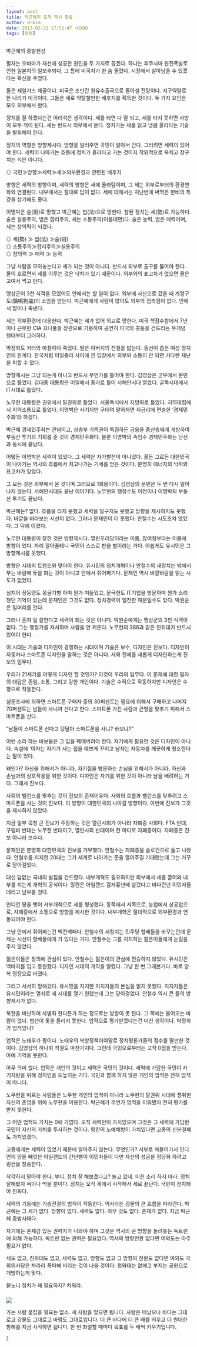 ```yaml
---
layout: post
title: 박근혜의 도착 즉시 증발
author: drkim
date: 2013-02-21 17:52:47 +0900
tags: [컬럼]
---
```

박근혜의 증발현상 


  


필자는 오바마가 재선에 성공한 원인을 두 가지로 꼽겠다. 하나는 후쿠시마 원전폭발로 인한 일본차의 일보후퇴다. 그 틈에 미국차가 한 숨 돌렸다. 시장에서 살아남을 수 있겠다는 확신을 주었다. 


  


둘은 셰일가스 채굴이다. 미국은 조만간 원유수출국으로 돌아설 전망이다. 지구약탈로 뜬 나라가 미국이다. 그들은 새로 약탈할만한 배후지를 획득한 것이다. 두 가지 요인은 모두 외부에서 왔다. 


  


정치를 잘 하겠다는건 어리석은 생각이다. 세를 타면 다 잘 되고, 세를 타지 못하면 사방이 모두 적이 된다. 세는 반드시 외부에서 온다. 정치가는 세를 읽고 냉큼 올라타는 기술을 발휘해야 한다. 


  


정치의 역할은 방향제시다. 방향을 일러주면 국민이 알아서 간다. 그러려면 세력이 있어야 한다. 세력이 나아가는 흐름에 정치가 올라타고 가는 것이지 작위적으로 북치고 장구치는 식은 아니다. 


  


◎ 국민≫방향≫세력≫세≫외부환경과 관련된 배후지 


  


방향은 세력의 방향이며, 세력의 방향은 세에 올라탐이며, 그 세는 외부로부터의 환경변화와 연결된다. 내부에서는 절대로 답이 없다. 세에 대해서는 지난번에 써먹은 한비의 특강을 상기해도 좋다. 


  


이명박은 술(術)로 망했고 박근혜는 법(法)으로 망한다. 참된 정치는 세(勢)로 가능하다. 술은 실용주의, 법은 합리주의, 세는 소통주의(이를테면)다. 술은 능력, 법은 매력이며, 세는 창의력이 되겠다.


  


◎ 세(勢) ≫ 법(法) ≫술(術)   
◎ 소통주의≫합리주의≫실용주의   
◎ 창의력 ≫ 매력 ≫ 능력 


  


그냥 사람을 모아놓는다고 세가 되는 것이 아니다. 반드시 외부로 출구를 뚫어야 한다. 물이 흐르면서 세를 이루는 것은 낙차가 있기 때문이다. 외부와의 표고차가 없으면 물은 고여서 썩고 만다. 


  


맹상군이 3천 식객을 모았어도 안에서는 할 일이 없다. 외부에 사신으로 갔을 때 계명구도(鷄鳴狗盜)의 소임을 얻는다. 박근혜에게 사람이 많아도 외부의 접촉점이 없다. 안에서 밥이나 축낸다. 


  


세는 외부환경에 대응한다. 박근혜는 세가 없어 외교로 망한다. 미국 핵잠수함에서 7년이나 근무한 CIA 끄나풀을 장관으로 기용하여 공연히 미국의 콧등을 건드리는 무개념 행태부터 그러하다. 


  


박정희도 카터와 마찰하다 죽었다. 딸은 아버지의 전철을 밟는다. 동선이 좁은 여성 정치인의 한계다. 한국처럼 미일중러 사이에 낀 입장에서 외부와 소통이 안 되면 커다란 재난을 피할 수 없다. 


  


방향제시는 그냥 되는게 아니고 반드시 무언가를 틀어야 한다. 김영삼은 군부에서 문민으로 틀었다. 김대중 대통령은 미일에서 중러로 틀어 서해안시대 열었다. 굴뚝시대에서 IT시대로 틀었다. 


  


노무현 대통령은 권위에서 탈권위로 틀었다. 서울독식에서 지방화로 틀었다. 지역대립에서 지역소통으로 틀었다. 이명박은 사기지만 구태여 말하자면 저금리에 편승한 ‘경제민주화’라 하겠다. 


  


박근혜 경제민주화는 관념이고, 상층부 기득권이 독점하든 금융을 중산층에게 개방하여 부동산 투기의 기회를 준 것이 경제민주화다. 물론 이명박의 속임수 경제민주화는 당선과 동시에 끝났다. 


  


어떻든 이명박은 세력이 있었다. 그 세력은 자가발전이 아니었다. 옳든 그르든 대한민국이 나아가는 역사의 흐름에서 치고나가는 기세를 얻은 것이다. 분명히 에너지의 낙차와 표고차가 있었다. 


  


그 모든 것은 외부에서 온 것이며 그러므로 1회용이다. 김영삼의 문민은 두 번 다시 일어나지 않는다. 서해안시대도 끝난 이야기다. 노무현의 행정수도 이전이나 이명박의 부동산 투기도 끝났다. 


  


박근혜는? 없다. 흐름을 타지 못했고 세력을 일구지도 못했고 방향을 제시하지도 못했다. 바깥을 바라보는 시선이 없다. 그러나 문재인이 더 못했다. 안철수는 시도조차 않았다. 그 덕에 이겼다. 


  


노무현 대통령이 잘한 것은 방향제시다. 열린우리당이라는 이름, 참여정부라는 이름에 방향이 있다. 자리 깔아줄테니 국민이 스스로 판을 벌이라는 거다. 아쉽게도 유시민은 그 방향제시를 못했다. 


  


방향은 시대의 트렌드와 맞아야 한다. 유시민의 정치개혁이나 안철수의 새정치는 밖에서 부는 바람에 돛을 펴는 것이 아니고 안에서 쥐어짜기다. 문재인 역시 바깥바람을 읽는 시도가 없었다.


  


심지어 정동영도 몽골기병 하며 뭔가 떠들었고, 문국현도 IT기업을 방문하며 뭔가 소리쳤던 기억이 있는데 문재인은 그것도 없다. 정치경력이 일천한 때문일수도 있다. 박원순은 일머리를 안다.


  


그러나 혼자 일 잘한다고 세력이 되는 것은 아니다. 박원순에게는 맹상군의 3천 식객이 없다. 그는 행정가를 자처하며 사람을 안 키운다. 노무현의 386과 같은 친위대가 반드시 있어야 한다. 


  


이 시대는 기술과 디자인이 경쟁하는 시대이며 기술은 보수, 디자인은 진보다. 디자인이 자동차나 스마트폰 디자인을 말하는 것은 아니다. 사회 전체를 새롭게 디자인하는게 진보의 임무다. 


  


우리가 21세기를 어떻게 디자인 할 것인가? 이것이 우리의 임무다. 이 문제에 대한 필자의 대답은 존엄, 소통, 그리고 강한 개인이다. 기술은 수직으로 작동하지만 디자인은 수평으로 작동한다. 


  


설문조사에 의하면 스마트폰 구매자 중의 30퍼센트는 필요에 의해서 구매하고 나머지 70퍼센트는 남들이 사니까 산다고 한다. 스마트폰 가진 사람과 균형을 맞추기 위해서 스마트폰을 산다. 


  


“남들이 스마트폰 산다고 덩달아 스마트폰을 사냐? 바보냐?” 


  


이런 소리 하는 바보들은 그 입을 꿰매버려야 한다. 자기에게 필요한 것은 디자인이 아니다. 속설에 ‘여자는 자기가 사는 집을 예쁘게 꾸미고 남자는 자동차를 깨끗하게 청소한다는 말이 있다. 


  


왜인가? 자신을 위해서가 아니라, 자기집을 방문하는 손님을 위해서가 아니라, 자신과 손님과의 상호작용을 위한 것이다. 디자인은 자기를 위한 것이 아니라 남을 배려하는 거다. 그래서 진보다.


  


사회의 밸런스를 맞추는 것이 진보의 존재이유다. 사회의 흐름과 밸런스를 맞추려고 스마트폰을 사는 것이 진보다. 이 방향이 대한민국의 나아갈 방향이다. 이번에 진보가 그것을 제시하지 않았다. 


  


지금 일부 목청 큰 진보가 주장하는 것은 열린사회가 아니라 자폐증 사회다. FTA 반대, 구럼비 반대는 노무현 반대이고, 열린사회 반대이며 한 마디로 자폐증이다. 자폐증은 진보 아니라 보수다. 


  


문재인은 분명히 대한민국의 진보를 거부했다. 안철수는 자폐증을 슬로건으로 들고 나왔다. 안철수를 지지한 20대는 그가 세계로 나아가는 문을 열어주길 기대했는데 그는 거꾸로 닫아걸었다. 


  


대신 답없는 국내의 벌집을 건드렸다. 내부개혁도 필요하지만 외부에서 세를 끌어와 내부를 치는게 개혁의 공식이다. 링컨은 아일랜드 감자흉년에 살겠다고 바다건넌 이민자들 데리고 남부를 쳤다. 


  


인디언 땅을 뺏어 서부개척으로 세를 형성했다. 동쪽에서 서쪽으로, 농업에서 상공업으로, 자폐증에서 소통으로 방향을 제시한 것이다. 내부개혁은 절대적으로 외부환경과 연동되어야 한다. 


  


그냥 안에서 쥐어짜는건 백전백패다. 안철수의 새정치는 민주당 할배들을 바꾸는건데 문제는 시선이 할배들에게 가 있다는 거다. 안철수는 그를 지지하는 젊은이들에게 눈길을 주지 않았다. 


  


젊은이들은 창의에 관심이 있다. 안철수는 젊은이의 관심에 편승하지 않았다. 유시민은 백바지를 입고 등원했다. 디자인 시대의 개막을 알렸다. 그냥 한 번 그래본거다. 바로 양복 정장으로 바꿨다. 


  


그리고 서서히 망해갔다. 유시민을 지지한 지지자들의 본심을 읽지 못했다. 지지자들은 유시민이라는 열쇠로 새 시대를 열기 원했는데 그는 닫아걸었다. 안철수 역시 큰 틀의 방향제시가 없다. 


  


북한을 비난하여 차별화 한다든가 하는 정도로는 방향이 못 된다. 그 쪽에는 불어오는 바람이 없다. 범선이 돛을 올리지 못한다. 업적으로 평가받겠다는건 미친 생각이다. 박정희가 업적있나?


  


업적은 노태우가 짱이다. 노태우의 북방정책이야말로 정치평론가들의 점수를 딸만한 것이다. 김영삼의 하나회 척결도 마찬가지다. 그런데 국민으로부터는 고작 0점을 받는다. 아예 기억을 못한다. 


  


아무 의미 없다. 업적은 개인의 것이고 세력은 국민의 것이다. 세력에 가담한 국민이 자기자랑을 위해 정치인을 드높이는 거다. 국민과 함께 하지 않은 개인의 업적은 전혀 업적이 아니다. 


  


노무현을 따르는 사람들은 노무현 개인의 업적이 아니라 노무현의 탈권위 시대에 쟁취한 자신의 존엄을 위해 노무현을 이용한다. 박근혜가 무언가 업적을 이뤄봤자 전혀 평가를 받지 못한다. 


  


그 어떤 업적도 가치는 0에 가깝다. 오직 세력만이 가치있으며 그것은 그 세력에 가담한 국민이 자신의 가치를 투사하는 것이다. 링컨의 노예해방이 가치있다면 고종의 신분철폐도 가치있겠다.


  


고종에게는 세력이 없었기 때문에 알아주지 않는다. 무엇인가? 서부로 쳐들어가서 인디언의 땅을 빼앗은 아일랜드의 간난뱅이 이민자들이 다만 자신의 성공을 정당화 하려고 링컨을 칭송한다. 


  


착각하지 말아야 한다. 부디. 정치 잘 해보겠다고? 놀고 있네. 미친 소리 하지 마라. 정치 잘해봤자 욕이나 먹을 뿐이다. 정치는 오직 세에서 시작해서 세로 끝난다. 국민이 정치해야 진짜다.


  


세력의 기동에는 기승전결의 법칙이 작동한다. 역사라는 강물의 큰 흐름을 따라간다. 박근혜는 그 세가 없다. 방향이 없다. 세력도 없다. 아무 것도 없다. 존재가 없다. 지금 박근혜 증발사태다.


  


차기에는 존재감 있는 권력자가 나와야 하며 그것은 역사의 큰 방향을 돌려놓는 독트린에 의해 가능하다. 독트린 없는 권력은 필요없다. 역사의 방향전환 없다면 여의도는 아주 필요가 없다.


  


세도 없고, 친위대도 없고, 세력도 없고, 방향도 없고 그 방향의 전환도 없다면 여의도 국회의사당은 차라리 폭파해 버리는 것이 나을 것이다. 청와대는 없애고 부지는 공원으로 개방하는게 맞다. 


  


묻노니 정치가 왜 필요하지? 치워라. 


  




 ###


  





  ![](/files/attach/images/198/727/315/55.JPG) 
  
  
  가는 사람 붙잡을 필요는 없소. 새 사람을 맞으면 됩니다. 사람은 떠났으나 바다는 그대로고 강물도 그대로고 바람도 그대로입니다. 더 큰 바다에 더 큰 배를 띄우고 더 원대한 항해를 지금 시작하면 됩니다. 한 번 좌절할 때마다 목표를 두 배씩 키우기입니다. 
  
  
  
  
  
    ∑ 
  
  
  
  
  
  
  
  
  
  
  
  
  
  
  
  
  
  
  
  
  
